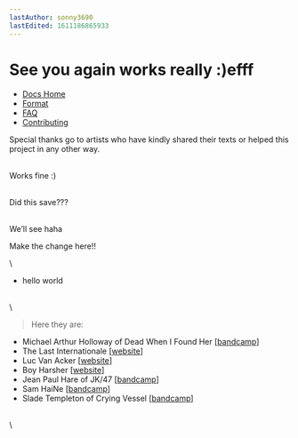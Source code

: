 ```yaml
---
lastAuthor: sonny3690
lastEdited: 1611186865933
---
```

# See you again works really :)efff

* [Docs Home](https://github.com/Lyrics/lyrics/tree/master/docs/README.md)
* [Format](https://github.com/Lyrics/lyrics/tree/master/docs/Format.md)
* [FAQ](https://github.com/Lyrics/lyrics/tree/master/docs/FAQ.md)
* [Contributing](https://github.com/Lyrics/lyrics/tree/master/docs/Contributing.md)

Special thanks go to artists who have kindly shared their texts or helped this project in any other way.

\
Works fine :)

\
Did this save???

\
We’ll see haha

Make the change here!!

\
* hello world

\
\
> Here they are:

* Michael Arthur Holloway of Dead When I Found Her \[[bandcamp](https://deadwhenifoundher.bandcamp.com/)\]
* The Last Internationale \[[website](https://www.tlinyc.com/)\]
* Luc Van Acker \[[website](http://www.lucvanacker.com/)\]
* Boy Harsher \[[website](https://boyharsher.com/)\]
* Jean Paul Hare of JK/47 \[[bandcamp](https://jaykay47.bandcamp.com/)\]
* Sam HaiNe \[[bandcamp](https://samhaine.bandcamp.com/)\]
* Slade Templeton of Crying Vessel \[[bandcamp](https://cryingvessel.bandcamp.com/)\]

\
\
